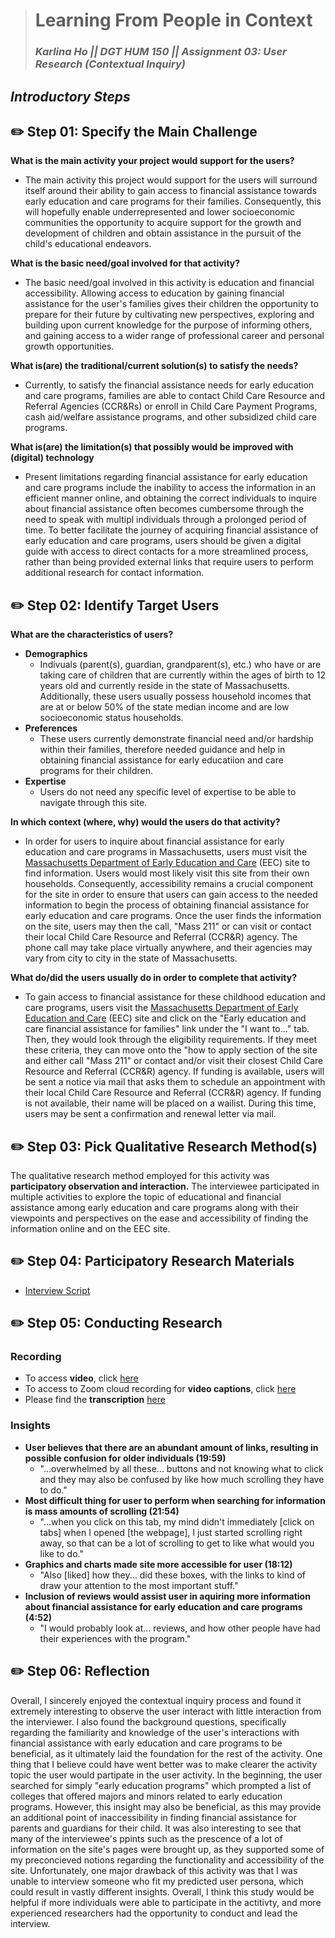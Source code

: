 > # Learning From People in Context
> ### _Karlina Ho || DGT HUM 150 || Assignment 03: User Research (Contextual Inquiry)_

## *Introductory Steps* 
## ✏️ Step 01: Specify the Main Challenge 
**What is the main activity your project would support for the users?**
* The main activity this project would support for the users will surround itself around their ability to gain access to financial assistance towards early education and care programs for their families. Consequently, this will hopefully enable underrepresented and lower socioeconomic communities the opportunity to acquire support for the growth and development of children and obtain assistance in the pursuit of the child's educational endeavors.    

**What is the basic need/goal involved for that activity?**
* The basic need/goal involved in this activity is education and financial accessibility. Allowing access to education by gaining financial assistance for the user's families gives their children the opportunity to prepare for their future by cultivating new perspectives, exploring and building upon current knowledge for the purpose of informing others, and gaining access to a wider range of professional career and personal growth opportunities. 

**What is(are) the traditional/current solution(s) to satisfy the needs?**
* Currently, to satisfy the financial assistance needs for early education and care programs, families are able to contact Child Care Resource and Referral Agencies (CCR&Rs) or enroll in Child Care Payment Programs, cash aid/welfare assistance programs, and other subsidized child care programs. 

**What is(are) the limitation(s) that possibly would be improved with (digital) technology**
* Present limitations regarding financial assistance for early education and care programs include the inability to access the information in an efficient manner online, and obtaining the correct individuals to inquire about financial assistance often becomes cumbersome through the need to speak with multipl individuals through a prolonged period of time. To better facilitate the journey of acquiring financial assistance of early education and care programs, users should be given a digital guide with access to direct contacts for a more streamlined process, rather than being provided external links that require users to perform additional research for contact information.  

## ✏️ Step 02: Identify Target Users
**What are the characteristics of users?** 
* **Demographics** 
    * Indivuals (parent(s), guardian, grandparent(s), etc.) who have or are taking care of children that are currently within the ages of birth to 12 years old and currently reside in the state of Massachusetts. Additionally, these users usually possess household incomes that are at or below 50% of the state median income and are low socioeconomic status households.   
* **Preferences** 
    * These users currently demonstrate financial need and/or hardship within their families, therefore needed guidance and help in obtaining financial assistance for early educatiion and care programs for their children. 
* **Expertise** 
    * Users do not need any specific level of expertise to be able to navigate through this site. 

**In which context (where, why) would the users do that activity?** 
* In order for users to inquire about financial assistance for early education and care programs in Massachusetts, users must visit the [Massachusetts Department of Early Education and Care](https://www.mass.gov/orgs/department-of-early-education-and-care) (EEC) site to find information. Users would most likely visit this site from their own households. Consequently, accessibility remains a crucial component for the site in order to ensure that users can gain access to the needed information to begin the process of obtaining financial assistance for early education and care programs. Once the user finds the information on the site, users may then the call, "Mass 211" or can visit or contact their local Child Care Resource and Referral (CCR&R) agency. The phone call may take place virtually anywhere, and their agencies may vary from city to city in the state of Massachusetts. 

**What do/did the users usually do in order to complete that activity?** 
* To gain access to financial assistance for these childhood education and care programs, users visit the [Massachusetts Department of Early Education and Care](https://www.mass.gov/orgs/department-of-early-education-and-care) (EEC) site and click on the "Early education and care financial assistance for families" link under the "I want to..." tab. Then, they would look through the eligibility requirements. If they meet these criteria, they can move onto the "how to apply section of the site and either call "Mass 211" or contact and/or visit their closest Child Care Resource and Referral (CCR&R) agency. If funding is available, users will be sent a notice via mail that asks them to schedule an appointment with their local Child Care Resource and Referral (CCR&R) agency. If funding is not available, their name will be placed on a wailist. During this time, users may be sent a confirmation and renewal letter via mail. 

## ✏️ Step 03: Pick Qualitative Research Method(s)
The qualitative research method employed for this activity was **participatory observation and interaction.** The interviewee participated in multiple activities to explore the topic of educational and financial assistance among early education and care programs along with their viewpoints and perspectives on the ease and accessibility of finding the information online and on the EEC site.

## ✏️ Step 04: Participatory Research Materials
* [Interview Script](https://docs.google.com/document/d/1fg7HhJV9pUnsDpOtcSxmgYAVmSsjoa5uJbkfakD8kYo/edit?usp=sharing) 

## ✏️ Step 05: Conducting Research
### **Recording** 
* To access **video**, click [here](https://drive.google.com/file/d/1LMhqKychHcfKxZlW8_ZLERzfjMJ7Duzn/view?usp=sharing)
* To access to Zoom cloud recording for **video captions**, click [here](https://ucla.zoom.us/rec/share/lz3V6VEaXk6WbM-ILUDqKFa2GW_83mdR0cww0KJF-GZkcxqYmdOkrhHDc7cswYEM.Td5zzuqbnoU5X-rA)
* Please find the **transcription** [here](https://docs.google.com/document/d/1XoFoEsP-dVqlOjy24Y0qlYEAq4QpXcdoGKF5_6PKOqA/edit?usp=sharing)
### **Insights**
 * **User believes that there are an abundant amount of links, resulting in possible confusion for older individuals (19:59)** 
   * "...overwhelmed by all these... buttons and not knowing what to click and they may also be confused by like how much scrolling they have to do."
* **Most difficult thing for user to perform when searching for information is mass amounts of scrolling (21:54)** 
   * "...when you click on this tab, my mind didn't immediately [click on tabs] when I opened [the webpage], I just started scrolling right away, so that can be a lot of scrolling to get to like what would you like to do."
* **Graphics and charts made site more accessible for user (18:12)**
   * "Also [liked] how they... did these boxes, with the links to kind of draw your attention to the most important stuff."
* **Inclusion of reviews would assist user in aquiring more information about financial assistance for early education and care programs (4:52)**
   * "I would probably look at... reviews, and how other people have had their experiences with the program."

## ✏️ Step 06: Reflection
Overall, I sincerely enjoyed the contextual inquiry process and found it extremely interesting to observe the user interact with little interaction from the interviewer. I also found the background questions, specifically regarding the familiarity and knowledge of the user's interactions with financial assistance with early education and care programs to be beneficial, as it ultimately laid the foundation for the rest of the activity. One thing that I believe could have went better was to make clearer the activity topic the user would partipate in the user activity. In the beginning, the user searched for simply "early education programs" which prompted a list of colleges that offered majors and minors related to early education programs. However, this insight may also be beneficial, as this may provide an additional point of inaccessibility in finding financial assistance for parents and guardians for their child. It was also interesting to see that many of the interviewee's ppints such as the prescence of a lot of information on the site's pages were brought up, as they supported some of my preconcieved notions regarding the functionality and accessibility of the site. Unfortunately, one major drawback of this activity was that I was unable to interview someone who fit my predicted user persona, which could result in vastly different insights. Overall, I think this study would be helpful if more individuals were able to participate in the actitivty, and more experienced researchers had the opportunity to conduct and lead the interview.   
